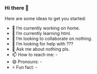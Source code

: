 ### Hi there 👋

Here are some ideas to get you started:

- 🔭 I’m currently working on home.
- 🌱 I’m currently learning html.
- 👯 I’m looking to collaborate on nothing.
- 🤔 I’m looking for help with ???
- 💬 Ask me about nothing pls.
- 📫 How to reach me: -
- 😄 Pronouns: -
- ⚡ Fun fact: -

